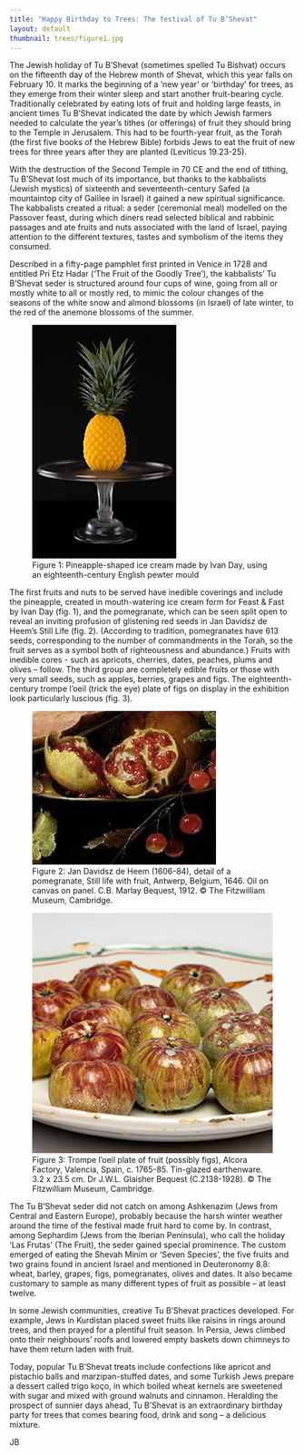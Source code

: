 ```yaml
---
title: "Happy Birthday to Trees: The festival of Tu B’Shevat"
layout: default
thumbnail: trees/figure1.jpg
---
```


The Jewish holiday of Tu B’Shevat (sometimes spelled Tu Bishvat) occurs on the fifteenth day of the Hebrew month of Shevat, which this year falls on February 10.  It marks the beginning of a ‘new year’ or ‘birthday’ for trees, as they emerge from their winter sleep and start another fruit-bearing cycle.  Traditionally celebrated by eating lots of fruit and holding large feasts, in ancient times Tu B’Shevat indicated the date by which Jewish farmers needed to calculate the year’s tithes (or offerings) of fruit they should bring to the Temple in Jerusalem.  This had to be fourth-year fruit, as the Torah (the first five books of the Hebrew Bible) forbids Jews to eat the fruit of new trees for three years after they are planted (Leviticus 19.23-25). 

With the destruction of the Second Temple in 70 CE and the end of tithing, Tu B’Shevat lost much of its importance, but thanks to the kabbalists (Jewish mystics) of sixteenth and seventeenth-century Safed (a mountaintop city of Galilee in Israel) it gained a new spiritual significance.  The kabbalists created a ritual: a seder (ceremonial meal) modelled on the Passover feast, during which diners read selected biblical and rabbinic passages and ate fruits and nuts associated with the land of Israel, paying attention to the different textures, tastes and symbolism of the items they consumed.  

Described in a fifty-page pamphlet first printed in Venice in 1728 and entitled Pri Etz Hadar (‘The Fruit of the Goodly Tree’), the kabbalists’ Tu B’Shevat seder is structured around four cups of wine, going from all or mostly white to all or mostly red, to mimic the colour changes of the seasons of the white snow and almond blossoms (in Israel) of late winter, to the red of the anemone blossoms of the summer.

<figure class="figure col-md-12">
  <img src="/images/discover/trees/figure1.jpg" class="figure-img img-fluid rounded" alt="Pineapple-shaped ice cream">
  <figcaption class="figure-caption">Figure 1: Pineapple-shaped ice cream made by Ivan Day, using an eighteenth-century English pewter mould</figcaption>
</figure>

The first fruits and nuts to be served have inedible coverings and include the pineapple, created in mouth-watering ice cream form for Feast & Fast by Ivan Day (fig. 1), and the pomegranate, which can be seen split open to reveal an inviting profusion of glistening red seeds in Jan Davidsz de Heem’s Still Life (fig. 2).  (According to tradition, pomegranates have 613 seeds, corresponding to the number of commandments in the Torah, so the fruit serves as a symbol both of righteousness and abundance.)  Fruits with inedible cores - such as apricots, cherries, dates, peaches, plums and olives – follow.  The third group are completely edible fruits or those with very small seeds, such as apples, berries, grapes and figs.  The eighteenth-century trompe l’oeil (trick the eye) plate of figs on display in the exhibition look particularly luscious (fig. 3).   

<figure class="figure col-md-12">
  <img src="/images/discover/trees/figure2.jpg" class="figure-img img-fluid rounded" alt="Still life with fruit">
  <figcaption class="figure-caption">Figure 2: Jan Davidsz de Heem (1606-84), detail of a pomegranate, Still life with fruit, Antwerp, Belgium, 1646. Oil on canvas on panel. C.B. Marlay Bequest, 1912. © The Fitzwilliam Museum, Cambridge.</figcaption>
</figure>

<figure class="figure col-md-12">
    <img src="/images/discover/trees/figure3.jpg" class="figure-img img-fluid rounded" alt="Trompe l’oeil plate of fruit">
    <figcaption class="figure-caption">Figure 3: Trompe l’oeil plate of fruit (possibly figs), Alcora Factory, Valencia, Spain, c. 1765-85.  Tin-glazed earthenware. 3.2 x 23.5 cm. Dr J.W.L. Glaisher Bequest (C.2138-1928). © The Fitzwilliam Museum, Cambridge.</figcaption>
</figure>

The Tu B’Shevat seder did not catch on among Ashkenazim (Jews from Central and Eastern Europe), probably because the harsh winter weather around the time of the festival made fruit hard to come by.  In contrast, among Sephardim (Jews from the Iberian Peninsula), who call the holiday ‘Las Frutas’ (The Fruit), the seder gained special prominence.  The custom emerged of eating the Shevah Minim or ‘Seven Species’, the five fruits and two grains found in ancient Israel and mentioned in Deuteronomy 8.8: wheat, barley, grapes, figs, pomegranates, olives and dates.  It also became customary to sample as many different types of fruit as possible – at least twelve.  

In some Jewish communities, creative Tu B’Shevat practices developed.  For example, Jews in Kurdistan placed sweet fruits like raisins in rings around trees, and then prayed for a plentiful fruit season.  In Persia, Jews climbed onto their neighbours’ roofs and lowered empty baskets down chimneys to have them return laden with fruit.

Today, popular Tu B’Shevat treats include confections like apricot and pistachio balls and marzipan-stuffed dates, and some Turkish Jews prepare a dessert called trigo koço, in which boiled wheat kernels are sweetened with sugar and mixed with ground walnuts and cinnamon.  Heralding the prospect of sunnier days ahead, Tu B’Shevat is an extraordinary birthday party for trees that comes bearing food, drink and song – a delicious mixture.


JB
